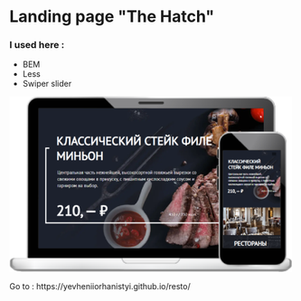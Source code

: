 # Landing page "The Hatch"
### I used here :
- BEM
- Less
- Swiper slider 
<p>
  <img src="img/preview.png"/>
</p>
<p>Go to : https://yevheniiorhanistyi.github.io/resto/</p>
